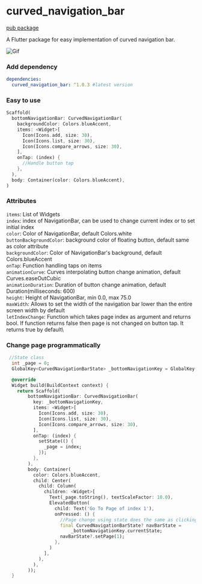# curved_navigation_bar
[pub package](https://pub.dartlang.org/packages/curved_navigation_bar)

A Flutter package for easy implementation of curved navigation bar. 

![Gif](https://github.com/rafalbednarczuk/curved_navigation_bar/blob/master/example.gif "Fancy Gif")

### Add dependency

```yaml
dependencies:
  curved_navigation_bar: ^1.0.3 #latest version
```

### Easy to use

```dart
Scaffold(
  bottomNavigationBar: CurvedNavigationBar(
    backgroundColor: Colors.blueAccent,
    items: <Widget>[
      Icon(Icons.add, size: 30),
      Icon(Icons.list, size: 30),
      Icon(Icons.compare_arrows, size: 30),
    ],
    onTap: (index) {
      //Handle button tap
    },
  ),
  body: Container(color: Colors.blueAccent),
)
```

### Attributes

`items`: List of Widgets\
`index`: index of NavigationBar, can be used to change current index or to set initial index\
`color`: Color of NavigationBar, default Colors.white\
`buttonBackgroundColor`: background color of floating button, default same as color attribute\
`backgroundColor`: Color of NavigationBar's background, default Colors.blueAccent\
`onTap`: Function handling taps on items\
`animationCurve`: Curves interpolating button change animation, default Curves.easeOutCubic\
`animationDuration`: Duration of button change animation, default Duration(milliseconds: 600)\
`height`: Height of NavigationBar, min 0.0, max 75.0\
`maxWidth`: Allows to set the width of the navigation bar lower than the entire screen width by default\
`letIndexChange`: Function which takes page index as argument and returns bool. If function returns false then page is not changed on button tap. It returns true by default\


### Change page programmatically

```dart
 //State class
  int _page = 0;
  GlobalKey<CurvedNavigationBarState> _bottomNavigationKey = GlobalKey();

  @override
  Widget build(BuildContext context) {
    return Scaffold(
        bottomNavigationBar: CurvedNavigationBar(
          key: _bottomNavigationKey,
          items: <Widget>[
            Icon(Icons.add, size: 30),
            Icon(Icons.list, size: 30),
            Icon(Icons.compare_arrows, size: 30),
          ],
          onTap: (index) {
            setState(() {
              _page = index;
            });
          },
        ),
        body: Container(
          color: Colors.blueAccent,
          child: Center(
            child: Column(
              children: <Widget>[
                Text(_page.toString(), textScaleFactor: 10.0),
                ElevatedButton(
                  child: Text('Go To Page of index 1'),
                  onPressed: () {
                    //Page change using state does the same as clicking index 1 navigation button
                    final CurvedNavigationBarState? navBarState =
                        _bottomNavigationKey.currentState;
                    navBarState?.setPage(1);
                  },
                )
              ],
            ),
          ),
        ));
  }
```